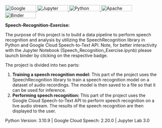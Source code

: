 <a href="https://cloud.google.com">
    <img src="https://img.shields.io/badge/GoogleCloud-%234285F4.svg?style=for-the-badge&logo=google-cloud&logoColor=white" alt="Google Cloud" width="100" height="20">
</a>

<a href="https://jupyter.org">
    <img src="https://img.shields.io/badge/jupyter-%23FA0F00.svg?style=for-the-badge&logo=jupyter&logoColor=white" alt="Jupyter Notebook" width="100" height="20">
</a>

<a href="https://www.python.org">
    <img src="https://img.shields.io/badge/python-3670A0?style=for-the-badge&logo=python&logoColor=ffdd54" alt="Python" width="100" height="20">
</a>

<a href="https://www.apache.org">
    <img src="https://img.shields.io/badge/apache-%23D42029.svg?style=for-the-badge&logo=apache&logoColor=white" alt="Apache" width="100" height="20">
</a>

<a href="https://mybinder.org/v2/gh/JESUSC1/Speech-Recognition-Exercise.git/HEAD">
  <img src="https://mybinder.org/badge_logo.svg" alt="Binder" width="100" height="20">
</a>
</p>

<p><b>Speech-Recognition-Exercise:</b></p>

<p>The purpose of this project is to build a data pipeline to perform speech recognition and analysis by utilizing the SpeechRecognition library in Python and Google Cloud Speech-to-Text API. Note, for better interactivity with the Jupyter Notebook (Speech_Recognition_Exercise.ipynb) please launch binder by clicking on the respective badge.</p>

<p>The project is divided into two parts:</p>
<ol>
  <li><b>Training a speech recognition model:</b> This part of the project uses the SpeechRecognition library to train a speech recognition model on a dataset of audio recordings. The model is then saved to a file so that it can be used for inference.</li>
    
  <li><b>Performing speech recognition:</b> This part of the project uses the Google Cloud Speech-to-Text API to perform speech recognition on a live audio stream. The results of the speech recognition are then displayed to the user.</li>
</ol>

<p>Python Version: 3.10.9 | Google Cloud Speech: 2.20.0 | Jupyter Lab 3.0</p>

